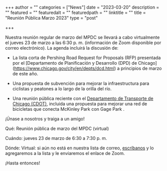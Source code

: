 +++
author = ""
categories = ["News"]
date = "2023-03-20"
description = ""
featured = ""
featuredalt = ""
featuredpath = ""
linktitle = ""
title = "Reunión Pública Marzo 2023"
type = "post"

+++ 

Nuestra reunión regular de marzo del MPDC se llevará a cabo virtualmente el jueves 23 de marzo a las 6:30 p. m. (información de Zoom disponible por correo electrónico).
La agenda incluirá la discusión de:

- La lista corta de Pershing Road Request for Proposals (RFP) presentada por el [Departamento de Planificación y Desarrollo (DPD) de Chicago] (https://www.chicago.gov/city/en/depts/dcd.html) a principios de marzo de este año.

- Una propuesta de subvención para mejorar la infraestructura para ciclistas y peatones a lo largo de la orilla del río.

- Una reunión pública reciente con el [Departamento de Transporte de Chicago (CDOT)](https://www.chicago.gov/city/en/depts/cdot.html), incluida una propuesta para mejorar una red de bicicletas que conecta McKinley Park con Gage Park .

¡Únase a nosotros y traiga a un amigo!

Qué: Reunión pública de marzo del MPDC (virtual)

Cuándo: jueves 23 de marzo de 6:30 a 7:30 p. m.

Dónde: Virtual: si aún no está en nuestra lista de correo, <a href="mailto:mckinleyparkdevelopmentcouncil@gmail.com?Subject=Inquiry%20from%20Website" target="_top">escríbanos</a></strong> y lo agregaremos a la lista y le enviaremos el enlace de Zoom.

¡Hasta entonces!


